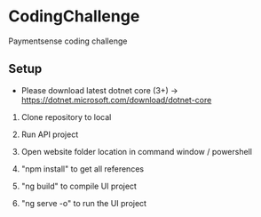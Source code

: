 # CodingChallenge
Paymentsense coding challenge

## Setup
* Please download latest dotnet core (3+) -> https://dotnet.microsoft.com/download/dotnet-core

1. Clone repository to local

2. Run API project

3. Open website folder location in command window / powershell 

4. "npm install" to get all references

5. "ng build" to compile UI project

6. "ng serve -o" to run the UI project

